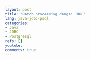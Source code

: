 ```yaml
---
layout: post
title: "Batch processing dengan JDBC"
lang: java-jdbc-psql
categories:
- Java
- JDBC
- Postgresql
refs: []
youtube: 
comments: true
---
```


